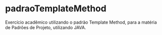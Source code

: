 # padraoTemplateMethod
Exercício acadêmico utilizando o padrão Template Method, para a matéria de Padrões de Projeto, utilizando JAVA.
